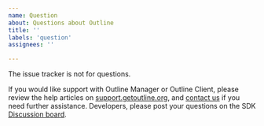 ```yaml
---
name: Question
about: Questions about Outline
title: ''
labels: 'question'
assignees: ''

---
```


The issue tracker is not for questions. 

If you would like support with Outline Manager or Outline Client, please review the help articles on [support.getoutline.org](https://support.getoutline.org/), and [contact us](https://support.getoutline.org/s/contactsupport) if you need further assistance. Developers, please post your questions on the SDK [Discussion board](https://github.com/Jigsaw-Code/outline-sdk/discussions).
